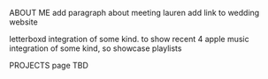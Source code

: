 ABOUT ME
add paragraph about meeting lauren
add link to wedding website


letterboxd integration of some kind. to show recent 4
apple music integration of some kind, so showcase playlists


PROJECTS page TBD